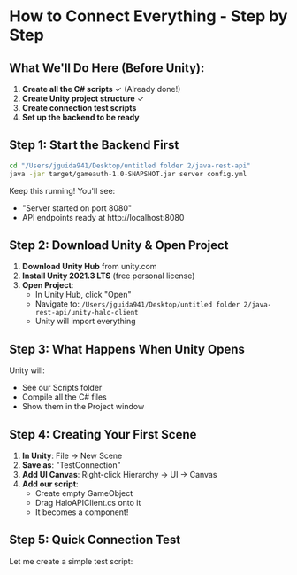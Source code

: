 # How to Connect Everything - Step by Step

## What We'll Do Here (Before Unity):

1. **Create all the C# scripts** ✓ (Already done!)
2. **Create Unity project structure** ✓ 
3. **Create connection test scripts**
4. **Set up the backend to be ready**

## Step 1: Start the Backend First

```bash
cd "/Users/jguida941/Desktop/untitled folder 2/java-rest-api"
java -jar target/gameauth-1.0-SNAPSHOT.jar server config.yml
```

Keep this running! You'll see:
- "Server started on port 8080"
- API endpoints ready at http://localhost:8080

## Step 2: Download Unity & Open Project

1. **Download Unity Hub** from unity.com
2. **Install Unity 2021.3 LTS** (free personal license)
3. **Open Project**:
   - In Unity Hub, click "Open"
   - Navigate to: `/Users/jguida941/Desktop/untitled folder 2/java-rest-api/unity-halo-client`
   - Unity will import everything

## Step 3: What Happens When Unity Opens

Unity will:
- See our Scripts folder
- Compile all the C# files
- Show them in the Project window

## Step 4: Creating Your First Scene

1. **In Unity**: File → New Scene
2. **Save as**: "TestConnection"
3. **Add UI Canvas**: Right-click Hierarchy → UI → Canvas
4. **Add our script**: 
   - Create empty GameObject
   - Drag HaloAPIClient.cs onto it
   - It becomes a component!

## Step 5: Quick Connection Test

Let me create a simple test script: